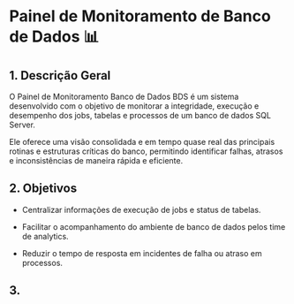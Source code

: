 # Painel de Monitoramento de Banco de Dados 📊

## 1. Descrição Geral

O Painel de Monitoramento Banco de Dados BDS é um sistema desenvolvido com o objetivo de monitorar a integridade, execução e desempenho dos jobs, tabelas e processos de um banco de dados SQL Server.

Ele oferece uma visão consolidada e em tempo quase real das principais rotinas e estruturas críticas do banco, permitindo identificar falhas, atrasos e inconsistências de maneira rápida e eficiente.

## 2. Objetivos

* Centralizar informações de execução de jobs e status de tabelas.

* Facilitar o acompanhamento do ambiente de banco de dados pelos time de analytics.

* Reduzir o tempo de resposta em incidentes de falha ou atraso em processos.

## 3. 
